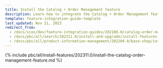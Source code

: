 ```yaml
---
title: Install the Catalog + Order Management feature
description: Learn how to integrate the Catalog + Order Management feature connector into a Spryker project.
template: feature-integration-guide-template
last_updated: Nov 21, 2023
redirect_from:
  - /docs/scos/dev/feature-integration-guides/202108.0/catalog-order-management-feature-integration.html
  - /docs/pbc/all/search/202311.0/install-and-upgrade/install-features-and-glue-api/install-the-catalog-order-management-feature.html
  - /docs/pbc/all/product-information-management/202204.0/base-shop/install-and-upgrade/install-features/install-the-catalog-order-management-feature.html
---
```


{% include pbc/all/install-features/202311.0/install-the-catalog-order-management-feature.md %} <!-- To edit, see /_includes/pbc/all/install-features/202311.0/install-the-catalog-order-management-feature.md -->
